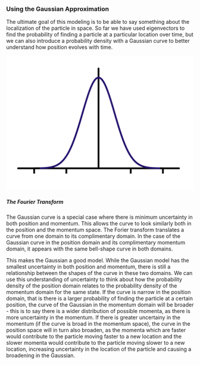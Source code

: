 ### Using the Gaussian Approximation
The ultimate goal of this modeling is to be able to say something about the localization of the particle in space. So far we have used eigenvectors to find the probability of finding a particle at a particular location over time, but we can also introduce a probability density with a Gaussian curve to better understand how position evolves with time. 

![Gaussian](/gaus.png)

##### The Fourier Transform
The Gaussian curve is a special case where there is minimum uncertainty in both position and momentum. This allows the curve to look similarly both in the position and the momentum space. The Forier transform translates a curve from one domain to its complimentary domain. In the case of the Gaussian curve in the position domain and its complimentary momentum domain, it appears with the same bell-shape curve in both domains. 

This makes the Gaussian a good model. While the Gaussian model has the smallest uncertainty in both position and momentum, there is still a relationship between the shapes of the curve in these two domains. We can use this understanding of uncertainty to think about how the probability density of the position domain relates to the probability density of the momentum domain for the same state. If the curve is narrow in the position domain, that is there is a larger probability of finding the particle at a certain position, the curve of the Gaussian in the momentum domain will be broader - this is to say there is a wider distribution of possible momenta, as there is more uncertainty in the momentum. If there is greater uncertainy in the momentum (if the curve is broad in the momentum space), the curve in the position space will in turn also broaden, as the momenta which are faster would contribute to the particle moving faster to a new location and the slower momenta would contribute to the particle moving slower to a new location, increasing uncertainty in the location of the particle and causing a broadening in the Gaussian. 
